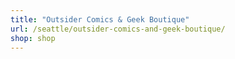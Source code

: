 ```yaml
---
title: "Outsider Comics & Geek Boutique"
url: /seattle/outsider-comics-and-geek-boutique/
shop: shop
---
```

